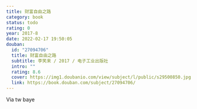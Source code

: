 ```yaml
---
title: 财富自由之路
category: book
status: todo
rating: 0
year: 2017-8
date: 2022-02-17 19:50:05
douban:
  id: "27094706"
  title: 财富自由之路
  subtitle: 李笑来 / 2017 / 电子工业出版社
  intro: ""
  rating: 8.6
  cover: https://img1.doubanio.com/view/subject/l/public/s29500850.jpg
  link: https://book.douban.com/subject/27094706/
---
```


Via tw baye 